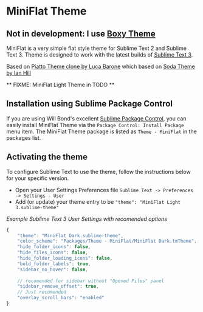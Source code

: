 # MiniFlat Theme


__Not in development: I use [Boxy Theme](https://github.com/oivva/st-boxy)__
----

 MiniFlat is a very simple flat style theme for Sublime Text 2 and Sublime Text 3. Theme is designed to work with the latest builds of [Sublime Text 3](http://www.sublimetext.com/3dev).

Based on [Piatto Theme clone by Luca Barone](https://github.com/cloud-walker/piano) which based on [Soda Theme by Ian Hill](https://github.com/buymeasoda/soda-theme)

<!-- TODO: Add screenshots
![MiniFlat Dark Theme]()

![MiniFlat Light Theme]()
-->

** FIXME: MiniFlat Light Theme in TODO **

## Installation using Sublime Package Control

If you are using Will Bond's excellent [Sublime Package Control](http://wbond.net/sublime_packages/package_control), you can easily install MiniFlat Theme via the `Package Control: Install Package` menu item. The MiniFlat Theme package is listed as `Theme - MiniFlat` in the packages list.


## Activating the theme

To configure Sublime Text to use the theme, follow the instructions below for your specific version.

* Open your User Settings Preferences file `Sublime Text -> Preferences -> Settings - User`
* Add (or update) your theme entry to be `"theme": "MiniFlat Light 3.sublime-theme"`

*Example Sublime Text 3 User Settings with recomended options*

```javascript
{
    "theme": "MiniFlat Dark.sublime-theme",
    "color_scheme": "Packages/Theme - MiniFlat/MiniFlat Dark.tmTheme",
    "hide_folder_icons": false,
    "hide_files_icons": false,
    "hide_folder_loading_icons": false,
    "bold_folder_labels": true,
    "sidebar_no_hover": false,
    
    // recomended for sidebar without "Opened Files" panel
    "sidebar_remove_offset": true,
    // Just recomended
    "overlay_scroll_bars": "enabled"
}
```

